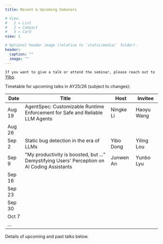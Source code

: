 ```yaml
---
title: Recent & Upcoming Seminars

# View.
#   1 = List
#   2 = Compact
#   3 = Card
view: 1

# Optional header image (relative to `static/media/` folder).
header:
  caption: ""
  image: ""
---
```


`If you want to give a talk or attend the seminar, please reach out to` [Yibo](mailto:dongyibo@u.nus.edu?subject=NUS%20TEST%20Seminar).



Timetable for upcoming talks in AY25/26 (subject to changes):

| Date   | Title                                                        | Host      | Invitee    |
| ------ | ------------------------------------------------------------ | --------- | ---------- |
| Aug 19 | AgentSpec: Customizable Runtime Enforcement for Safe and Reliable LLM Agents | Ningke Li | Haoyu Wang |
| Aug 26 |                                                              |           |            |
| Sep 2  | Static bug detection in the era of LLMs                      | Yibo Dong | Yiling Lou |
| Sep 9  | "My productivity is boosted, but ..." Demystifying Users' Perception on Al Coding Assistants | Junwen An | Yunbo Lyu  |
| Sep 16 |                                                              |           |            |
| Sep 23 |                                                              |           |            |
| Sep 30 |                                                              |           |            |
| Oct 7  |                                                              |           |            |
| ...    |                                                              |           |            |

Details of upcoming and past talks below.
